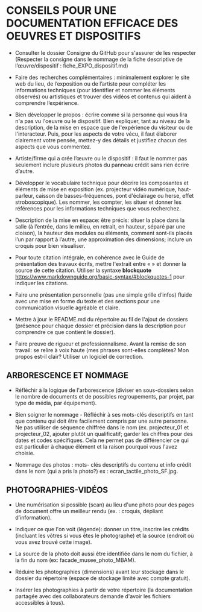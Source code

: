 # CONSEILS POUR UNE DOCUMENTATION EFFICACE DES OEUVRES ET DISPOSITIFS 

- Consulter le dossier Consigne du GitHub pour s'assurer de les respecter (Respecter la consigne dans le nommage de la fiche descriptive de l’œuvre/dispositif :  fiche_EXPO_dispositif.md) 

 - Faire des recherches complémentaires : minimalement explorer le site web du lieu, de l’exposition ou de l’artiste pour compléter les informations techniques (pour identifier et nommer les éléments observés) ou artistiques et trouver des vidéos et contenus qui aident à comprendre l’expérience.
   
- Bien développer le propos : écrire comme si la personne qui vous lira n'a pas vu l'oeuvre ou le dispositif. Bien expliquer, tant au niveau de la description, de la mise en espace que de l'expérience du visiteur ou de l'interacteur. Puis, pour les aspects de votre vécu, il faut élaborer clairement votre pensée, mettez-y des détails et justifiez chacun des aspects que vous commentez.

- Artiste/firme qui a crée l’œuvre ou le dispositif : il faut le nommer pas seulement inclure plusieurs photos du panneau crédit sans rien écrire d’autre.

- Développer le vocabulaire technique pour décrire les composantes et éléments de mise en exposition (ex. projecteur vidéo numérique, haut-parleur, caisson de basses-fréquences, pont d'éclairage ou herse, effet stroboscopique).  Les nommer, les compter, les situer et donner les références pour les informations techniques que vous recherchez.
 
 - Description de la mise en espace: être précis: situer la place dans la salle (à l’entrée, dans le milieu, en retrait, en hauteur, séparé par une cloison), la hauteur des modules ou éléments, comment sont-ils placés l’un par rapport à l’autre, une approximation des dimensions; inclure un croquis pour bien visualiser.

- Pour toute citation intégrale, en cohérence avec le Guide de présentation des travaux écrits, mettre l'extrait entre « » et donner la source de cette citation. 
Utiliser la syntaxe **blockquote** <https://www.markdownguide.org/basic-syntax/#blockquotes-1> pour indiquer les citations.  

- Faire une présentation personnelle (pas une simple grille d’infos) fluide avec une mise en forme du texte et des sections pour une communication visuelle agréable et claire. 

- Mettre à jour le README.md du répertoire au fil de l'ajout de dossiers (présence pour chaque dossier et précision dans la description pour comprendre ce que contient le dossier).
  
- Faire preuve de rigueur et professionnalisme. Avant la remise de son travail: se relire à voix haute (mes phrases sont-elles complètes? Mon propos est-il clair? Utiliser un logiciel de correction.

## ARBORESCENCE ET NOMMAGE
- Réfléchir à la logique de l'arborescence (diviser en sous-dossiers selon le nombre de documents et de possibles regroupements, par projet, par type de média, par équipement).
  
- Bien soigner le nommage - Réfléchir à ses mots-clés descriptifs en tant que contenu qui doit être facilement compris par une autre personne. Ne pas utiliser de séquence chiffrée dans le nom (ex. projecteur_01 et projecteur_02, ajouter plutôt un qualificatif; garder les chiffres pour des dates et codes spécifiques.  Cela ne permet pas de différencier ce qui est particulier à chaque élément et la raison pourquoi vous l'avez choisie.
  
- Nommage des photos : mots- clés descriptifs du contenu et info crédit dans le nom (qui a pris la photo?) ex : ecran_tactile_photo_SF.jpg.


 
## PHOTOGRAPHIES-VIDÉOS 

- Une numérisation si possible (scan) au lieu d'une photo pour des pages de document offre un meilleur rendu (ex. : croquis, dépliant d’information). 

- Indiquer ce que l'on voit (légende): donner un titre, inscrire les crédits (incluant les vôtres si vous êtes le photographe) et la source (endroit où vous avez trouvé cette image).    

- La source de la photo doit aussi être identifiée dans le nom du fichier, à la fin du nom (ex: facade_musee_photo_MBAM). 

- Réduire les photographies (dimensions) avant leur stockage dans le dossier du répertoire (espace de stockage limité avec compte gratuit). 

- Insérer les photographies à partir de votre répertoire (la documentation partagée avec des collaborateurs demande d'avoir les fichiers accessibles à tous). 

